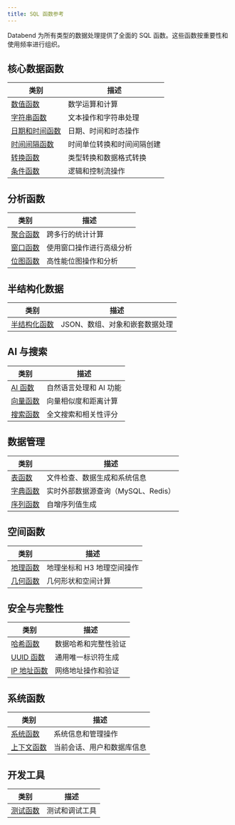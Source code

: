 ```yaml
---
title: SQL 函数参考
---
```


Databend 为所有类型的数据处理提供了全面的 SQL 函数。这些函数按重要性和使用频率进行组织。

## 核心数据函数

| 类别 | 描述 |
|----------|-------------|
| [数值函数](./04-numeric-functions/index.md) | 数学运算和计算 |
| [字符串函数](./06-string-functions/index.md) | 文本操作和字符串处理 |
| [日期和时间函数](./05-datetime-functions/index.md) | 日期、时间和时态操作 |
| [时间间隔函数](./05-interval-functions/index.md) | 时间单位转换和时间间隔创建 |
| [转换函数](./02-conversion-functions/index.md) | 类型转换和数据格式转换 |
| [条件函数](./03-conditional-functions/index.md) | 逻辑和控制流操作 |

## 分析函数

| 类别 | 描述 |
|----------|-------------|
| [聚合函数](./07-aggregate-functions/index.md) | 跨多行的统计计算 |
| [窗口函数](./08-window-functions/index.md) | 使用窗口操作进行高级分析 |
| [位图函数](./01-bitmap-functions/index.md) | 高性能位图操作和分析 |

## 半结构化数据

| 类别 | 描述 |
|----------|-------------|
| [半结构化函数](./10-semi-structured-functions/index.md) | JSON、数组、对象和嵌套数据处理 |

## AI 与搜索

| 类别 | 描述 |
|----------|-------------|
| [AI 函数](./11-ai-functions/index.md) | 自然语言处理和 AI 功能 |
| [向量函数](./11-vector-functions/index.md) | 向量相似度和距离计算 |
| [搜索函数](./10-search-functions/index.md) | 全文搜索和相关性评分 |

## 数据管理

| 类别 | 描述 |
|----------|-------------|
| [表函数](./17-table-functions/index.md) | 文件检查、数据生成和系统信息 |
| [字典函数](./19-dictionary-functions/index.md) | 实时外部数据源查询（MySQL、Redis） |
| [序列函数](./18-sequence-functions/index.md) | 自增序列值生成 |

## 空间函数

| 类别 | 描述 |
|----------|-------------|
| [地理函数](./09-geo-functions/index.md) | 地理坐标和 H3 地理空间操作 |
| [几何函数](./09-geometry-functions/index.md) | 几何形状和空间计算 |

## 安全与完整性

| 类别 | 描述 |
|----------|-------------|
| [哈希函数](./12-hash-functions/index.md) | 数据哈希和完整性验证 |
| [UUID 函数](./13-uuid-functions/index.md) | 通用唯一标识符生成 |
| [IP 地址函数](./14-ip-address-functions/index.md) | 网络地址操作和验证 |

## 系统函数

| 类别 | 描述 |
|----------|-------------|
| [系统函数](./16-system-functions/index.md) | 系统信息和管理操作 |
| [上下文函数](./15-context-functions/index.md) | 当前会话、用户和数据库信息 |

## 开发工具

| 类别 | 描述 |
|----------|-------------|
| [测试函数](./19-test-functions/index.md) | 测试和调试工具 |